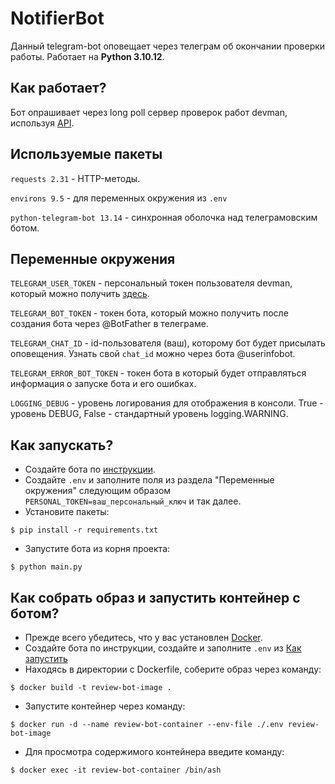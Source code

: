 # NotifierBot

Данный telegram-bot оповещает через телеграм об окончании проверки работы.
Работает на **Python 3.10.12**.

## Как работает?
Бот опрашивает через long poll сервер проверок работ devman, используя [API](https://dvmn.org/api/docs/).

## Используемые пакеты
`requests 2.31` - HTTP-методы.

`environs 9.5` - для переменных окружения из `.env`

`python-telegram-bot 13.14` - синхронная оболочка над телеграмовским ботом. 

## Переменные окружения
`TELEGRAM_USER_TOKEN` - персональный токен пользователя devman, который можно получить [здесь](https://dvmn.org/api/docs/). 

`TELEGRAM_BOT_TOKEN` - токен бота, который можно получить после создания бота через @BotFather в телеграме.

`TELEGRAM_CHAT_ID` - id-пользователя (ваш), которому бот будет присылать оповещения. Узнать свой `chat_id` можно через бота 
@userinfobot.

`TELEGRAM_ERROR_BOT_TOKEN` - токен бота в который будет отправляться информация о запуске бота и его ошибках.

`LOGGING_DEBUG` - уровень логирования для отображения в консоли. True - уровень DEBUG, False - стандартный уровень 
logging.WARNING.

## <a name="howtolaunch" /> Как запускать?
- Создайте бота по [инструкции](https://github.com/python-telegram-bot/v13.x-wiki/wiki/Introduction-to-the-API).
- Cоздайте `.env` и заполните поля из раздела "Переменные окружения"
следующим образом `PERSONAL_TOKEN=ваш_персональный_ключ` и так далее.
- Установите пакеты:
```shell
$ pip install -r requirements.txt
```
- Запустите бота из корня проекта:
```shell
$ python main.py
```

## Как собрать образ и запустить контейнер с ботом?
- Прежде всего убедитесь, что у вас установлен [Docker](https://www.docker.com/get-started/).
- Создайте бота по инструкции, создайте и заполните `.env` из [Как запустить](#howtolaunch)
- Находясь в директории с Dockerfile, соберите образ через команду:
```shell
$ docker build -t review-bot-image .
```
- Запустите контейнер через команду:
```shell
$ docker run -d --name review-bot-container --env-file ./.env review-bot-image
```
- Для просмотра содержимого контейнера введите команду:
```shell
$ docker exec -it review-bot-container /bin/ash
```